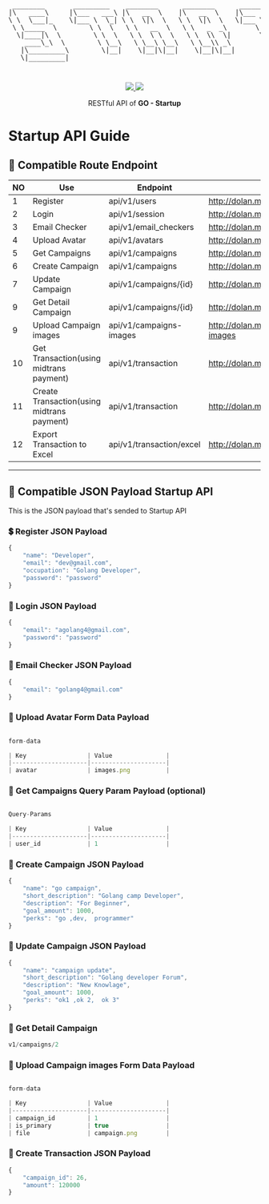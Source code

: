 <pre style="font-size: 1.4vw;">
<p align="center">
 ________       _________    ________      ________      _________    ___  ___      ________   
|\   ____\     |\___   ___\ |\   __  \    |\   __  \    |\___   ___\ |\  \|\  \    |\   __  \  
\ \  \___|_    \|___ \  \_| \ \  \|\  \   \ \  \|\  \   \|___ \  \_| \ \  \\\  \   \ \  \|\  \ 
 \ \_____  \        \ \  \   \ \   __  \   \ \   _  _\       \ \  \   \ \  \\\  \   \ \   ____\
  \|____|\  \        \ \  \   \ \  \ \  \   \ \  \\  \|       \ \  \   \ \  \\\  \   \ \  \___|
    ____\_\  \        \ \__\   \ \__\ \__\   \ \__\\ _\        \ \__\   \ \_______\   \ \__\   
   |\_________\        \|__|    \|__|\|__|    \|__|\|__|        \|__|    \|_______|    \|__|   
   \|_________|                                                                             
</p>
</pre>
<p align="center">
<a href="https://golang.org/">
    <img src="https://img.shields.io/badge/Made%20with-Go-1f425f.svg">
</a>
<a href="/LICENSE">
    <img src="https://img.shields.io/badge/License-MIT-green.svg">
</a>
</p>
<p align="center">
RESTful API of <b>GO - Startup</b>
</p>


# Startup API Guide

## 🔀 Compatible Route Endpoint
| NO | Use                                        | Endpoint                 | Example                                     | Action
|----|--------------------------------------------|--------------------------|---------------------------------------------|------------
| 1  | Register                                   | api/v1/users             | http://dolan.my.id/api/v1/users             | POST
| 2  | Login                                      | api/v1/session           | http://dolan.my.id/api/v1/session           | POST
| 3  | Email Checker                              | api/v1/email_checkers    | http://dolan.my.id/api/v1/email_checkers    | POST
| 4  | Upload Avatar                              | api/v1/avatars           | http://dolan.my.id/api/v1/avatars           | POST
| 5  | Get Campaigns                              | api/v1/campaigns         | http://dolan.my.id/api/v1/campaigns         | GET
| 6  | Create Campaign                            | api/v1/campaigns         | http://dolan.my.id/api/v1/campaigns         | POST
| 7  | Update Campaign                            | api/v1/campaigns/{id}    | http://dolan.my.id/api/v1/campaigns/{id}    | PUT
| 9  | Get Detail Campaign                        | api/v1/campaigns/{id}    | http://dolan.my.id/api/v1/campaigns/{id}    | GET
| 9  | Upload Campaign images                     | api/v1/campaigns-images  | http://dolan.my.id/api/v1/campaigns-images  | POST
| 10 | Get Transaction(using midtrans payment)    | api/v1/transaction       | http://dolan.my.id/api/v1/transaction       | GET
| 11 | Create Transaction(using midtrans payment) | api/v1/transaction       | http://dolan.my.id/api/v1/transaction       | POST
| 12 | Export Transaction to Excel                | api/v1/transaction/excel | http://dolan.my.id/api/v1/transaction/excel | GET

---


## 📖 Compatible JSON Payload Startup API
This is the JSON payload that's sended to Startup API

### 💲 Register JSON Payload
```js
{
    "name": "Developer",
    "email": "dev@gmail.com",
    "occupation": "Golang Developer",
    "password": "password"
}
```

### 💸 Login JSON Payload
```js
{
    "email": "agolang4@gmail.com",
    "password": "password"
}
```

### 💸 Email Checker JSON Payload
```js
{
    "email": "golang4@gmail.com"
}
```

### 💸 Upload Avatar Form Data Payload
```js

form-data

| Key                 | Value               |
|---------------------|---------------------|
| avatar              | images.png          |
```

### 💸 Get Campaigns Query Param Payload (optional)
```js

Query-Params

| Key                 | Value               |
|---------------------|---------------------|
| user_id             | 1                   |
```

### 💸 Create Campaign JSON Payload
```js
{
    "name": "go campaign",
    "short_description": "Golang camp Developer",
    "description": "For Beginner",
    "goal_amount": 1000,
    "perks": "go ,dev,  programmer"
}
```
### 💸 Update Campaign JSON Payload
```js
{
    "name": "campaign update",
    "short_description": "Golang developer Forum",
    "description": "New Knowlage",
    "goal_amount": 1000,
    "perks": "ok1 ,ok 2,  ok 3"
}
```

### 💸 Get Detail Campaign 
```js
v1/campaigns/2
```

### 💸 Upload Campaign images Form Data Payload
```js

form-data

| Key                 | Value               |
|---------------------|---------------------|
| campaign_id         | 1                   |
| is_primary          | true                |
| file                | campaign.png        |
```

### 💸 Create Transaction JSON Payload
```js
{
    "campaign_id": 26,
    "amount": 120000
}
```